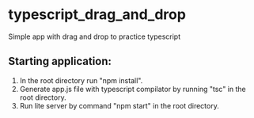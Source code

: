 # typescript_drag_and_drop
Simple app with drag and drop to practice typescript

## Starting application:
1. In the root directory run "npm install".
2. Generate app.js file with typescript compilator by running "tsc" in the root directory.
3. Run lite server by command "npm start" in the root directory.
